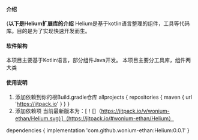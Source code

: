 
#### 介绍
{**以下是Helium扩展库的介绍**
Helium是基于kotlin语言整理的组件，工具等代码库。目的是为了实现快速开发而生。


#### 软件架构
本项目主要基于Kotlin语言，部分组件Java开发。
本项目主要分工具库，组件两大类




#### 使用说明

1.  添加依赖到你的根Build.gradle仓库
	allprojects {
		repositories {
			maven { url 'https://jitpack.io' }
		}
	}
2.  添加依赖项 当前最新版本为：[！[]（https://jitpack.io/v/wonium-ethan/Helium.svg）]（https://jitpack.io/#wonium-ethan/Helium）

dependencies {
	        implementation 'com.github.wonium-ethan:Helium:0.0.1'
	}




